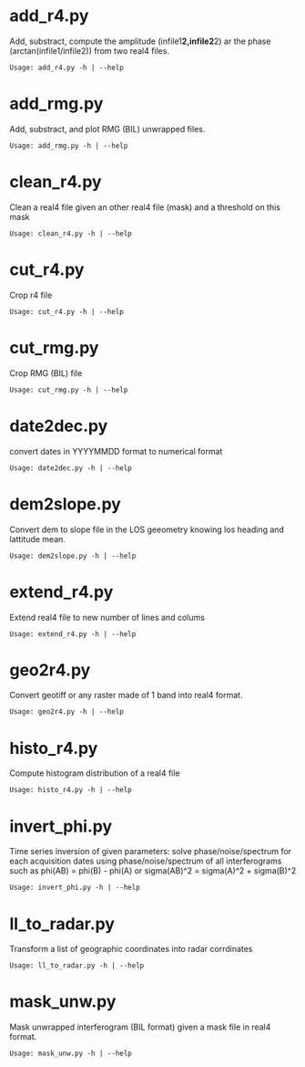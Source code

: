 add\_r4.py
============
Add, substract, compute the amplitude (infile1**2,infile2**2) ar the phase (arctan(infile1/infile2)) from two real4 files.

```
Usage: add_r4.py -h | --help
```

add\_rmg.py
============
Add, substract, and plot RMG (BIL) unwrapped files.

```
Usage: add_rmg.py -h | --help
```

clean\_r4.py
============
Clean a real4 file given an other real4 file (mask) and a threshold on this mask

```
Usage: clean_r4.py -h | --help
```


cut\_r4.py
============
Crop r4 file

```
Usage: cut_r4.py -h | --help
```

cut\_rmg.py
============
Crop RMG (BIL) file

```
Usage: cut_rmg.py -h | --help
```

date2dec.py
============
convert dates in YYYYMMDD format to numerical format

```
Usage: date2dec.py -h | --help
```

dem2slope.py
============
Convert dem to slope file in the LOS geeometry knowing los heading and lattitude mean.

```
Usage: dem2slope.py -h | --help
```

extend\_r4.py
============
Extend real4 file to new number of lines and colums

```
Usage: extend_r4.py -h | --help
```

geo2r4.py
============
Convert geotiff or any raster made of 1 band into real4 format. 

```
Usage: geo2r4.py -h | --help
```

histo\_r4.py
============
Compute histogram distribution of a real4 file

```
Usage: histo_r4.py -h | --help
```

invert\_phi.py
============
Time series inversion of given parameters: solve phase/noise/spectrum for each acquisition dates using phase/noise/spectrum of all interferograms such as phi(AB) = phi(B) - phi(A) or sigma(AB)^2 = sigma(A)^2 + sigma(B)^2

```
Usage: invert_phi.py -h | --help
```

ll\_to\_radar.py
============
Transform a list of geographic coordinates into radar corrdinates

```
Usage: ll_to_radar.py -h | --help
```

mask\_unw.py
============
Mask unwrapped interferogram (BIL format) given a mask file in real4 format. 

```
Usage: mask_unw.py -h | --help
```

